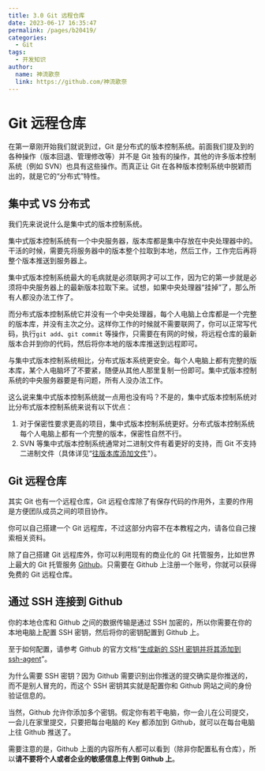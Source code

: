 ```yaml
---
title: 3.0 Git 远程仓库
date: 2023-06-17 16:35:47
permalink: /pages/b20419/
categories:
  - Git
tags:
  - 开发知识
author: 
  name: 神流歌奈
  link: https://github.com/神流歌奈
---
```

# Git 远程仓库

在第一章刚开始我们就说到过，Git 是分布式的版本控制系统。前面我们提及到的各种操作（版本回退、管理修改等）并不是 Git 独有的操作，其他的许多版本控制系统（例如 SVN）也具有这些操作。而真正让 Git 在各种版本控制系统中脱颖而出的，就是它的“分布式”特性。

## 集中式 VS 分布式

我们先来说说什么是集中式的版本控制系统。

集中式版本控制系统有一个中央服务器，版本库都是集中存放在中央处理器中的。干活的时候，需要先将服务器中的版本整个拉取到本地，然后工作，工作完后再将整个版本推送到服务器上。

集中式版本控制系统最大的毛病就是必须联网才可以工作，因为它的第一步就是必须将中央服务器上的最新版本拉取下来。试想，如果中央处理器“挂掉”了，那么所有人都没办法工作了。

而分布式版本控制系统它并没有一个中央处理器，每个人电脑上仓库都是一个完整的版本库，并没有主次之分。这样你工作的时候就不需要联网了，你可以正常写代码，执行`git add`、`git commit` 等操作，只需要在有网的时候，将远程仓库的最新版本合并到你的代码，然后将你本地的版本库推送到远程即可。

与集中式版本控制系统相比，分布式版本系统更安全。每个人电脑上都有完整的版本库，某个人电脑坏了不要紧，随便从其他人那里复制一份即可。集中式版本控制系统的中央服务器要是有问题，所有人没办法工作。

这么说来集中式版本控制系统就一点用也没有吗？不是的，集中式版本控制系统对比分布式版本控制系统来说有以下优点：

1. 对于保密性要求更高的项目，集中式版本控制系统更好。分布式版本控制系统每个人电脑上都有一个完整的版本，保密性自然不行。
2. SVN 等集中式版本控制系统通常对二进制文件有着更好的支持，而 Git 不支持二进制文件（具体详见“[往版本库添加文件](/pages/08d199/#往版本库添加文件)"）。

## Git 远程仓库

其实 Git 也有一个远程仓库，Git 远程仓库除了有保存代码的作用外，主要的作用是方便团队成员之间的项目协作。

你可以自己搭建一个 Git 远程库，不过这部分内容不在本教程之内，请各位自己搜索相关资料。

除了自己搭建 Git 远程库外，你可以利用现有的商业化的 Git 托管服务，比如世界上最大的 Git 托管服务 [Github](https://github.com)。只需要在 Github 上注册一个账号，你就可以获得免费的 Git 远程仓库。

## 通过 SSH 连接到 Github

你的本地仓库和 Github 之间的数据传输是通过 SSH 加密的，所以你需要在你的本地电脑上配置 SSH 密钥，然后将你的密钥配置到 Github 上。

至于如何配置，请参考 Github 的官方文档“[生成新的 SSH 密钥并将其添加到 ssh-agent](https://docs.github.com/zh/authentication/connecting-to-github-with-ssh/generating-a-new-ssh-key-and-adding-it-to-the-ssh-agent)”。

为什么需要 SSH 密钥？因为 Github 需要识别出你推送的提交确实是你推送的，而不是别人冒充的，而这个 SSH 密钥其实就是配置你和 Github 网站之间的身份验证信息的。

当然，Github 允许你添加多个密钥。假定你有若干电脑，你一会儿在公司提交，一会儿在家里提交，只要把每台电脑的 Key 都添加到 Github，就可以在每台电脑上往 Github 推送了。

需要注意的是，Github 上面的内容所有人都可以看到（除非你配置私有仓库），所以**请不要将个人或者企业的敏感信息上传到 Github 上**。
